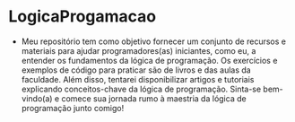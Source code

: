 # LogicaProgamacao
- Meu repositório tem como objetivo fornecer um conjunto de recursos e materiais para ajudar programadores(as) iniciantes, como eu, a entender os fundamentos da lógica de programação. Os exercícios e exemplos de código para praticar são de livros e das aulas da faculdade. Além disso, tentarei disponibilizar artigos e tutoriais explicando conceitos-chave da lógica de programação. Sinta-se bem-vindo(a) e comece sua jornada rumo à maestria da lógica de programação junto comigo!

